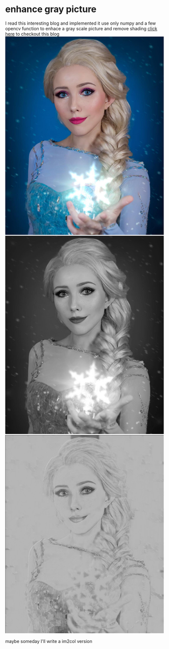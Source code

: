 # enhance gray picture
I read this interesting blog and implemented it
use only numpy and a few opencv function to enhace a gray scale picture and remove shading
[click here](https://medium.com/swlh/enhancing-gray-scale-images-using-numpy-open-cv-9e6234a4d10d) to checkout this blog
![original picture](./images/elsa.jpg)
![gray scale picture](./images/middle.jpg)
![result](./images/result.jpg)

maybe someday I'll write a im2col version

